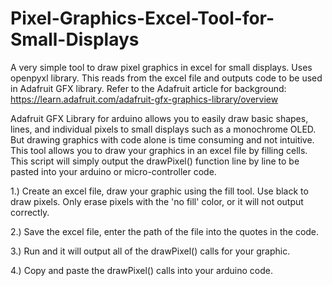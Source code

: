 # Pixel-Graphics-Excel-Tool-for-Small-Displays
A very simple tool to draw pixel graphics in excel for small displays. Uses openpyxl library. This reads from the excel file and outputs code to be used in Adafruit GFX library. Refer to the Adafruit article for background: https://learn.adafruit.com/adafruit-gfx-graphics-library/overview 

Adafruit GFX Library for arduino allows you to easily draw basic shapes, lines, and individual pixels to small displays such as a monochrome OLED. But drawing graphics with code alone is time consuming and not intuitive. This tool allows you to draw your graphics in an excel file by filling cells. This script will simply output the drawPixel() function line by line to be pasted into your arduino or micro-controller code. 

1.) Create an excel file, draw your graphic using the fill tool. Use black to draw pixels. Only erase pixels with the 'no fill' color, or it will not output correctly. 

2.) Save the excel file, enter the path of the file into the quotes in the code. 

3.) Run and it will output all of the drawPixel() calls for your graphic. 

4.) Copy and paste the drawPixel() calls into your arduino code. 

